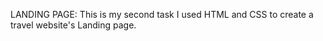 LANDING PAGE:
This is my second task
I used HTML and CSS to create a travel website's Landing page.
